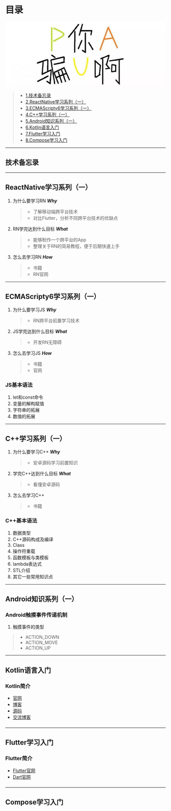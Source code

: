 # 目录

<span id="index"></span>

![技术备忘录模块的封面截图](../Pictures/pua.png)

>* [1.技术备忘录](#index1)
>* [2.ReactNative学习系列（一）](#index2)
>* [3.ECMAScripty6学习系列（一）](#index3)
>* [4.C++学习系列（一）](#index4)
>* [5.Android知识系列（一）](#index5)
>* [6.Kotlin语言入门](#index6)
>* [7.Flutter学习入门](#index7)
>* [8.Compose学习入门](#index8)

---

## 技术备忘录

<span id="index1"></span>

---

## ReactNative学习系列（一）

<span id="index2"></span>

1. 为什么要学习RN ***Why***

    >* 了解移动端跨平台技术
    >* 对比Flutter，分析不同跨平台技术的优缺点

2. RN学完达到什么目标 ***What***

    >* 能够制作一个跨平台的App
    >* 整理关于RN的简易教程，便于后期快速上手

3. 怎么去学习RN ***How***

    >* 书籍
    >* RN官网

---

## ECMAScripty6学习系列（一）

<span id="index3"></span>

1. 为什么要学习JS ***Why***

    >* RN跨平台前置学习技术

2. JS学完达到什么目标 ***What***

    >* 开发RN无障碍

3. 怎么去学习JS ***How***

    >* 书籍
    >* 官网

### JS基本语法

1. let和const命令
2. 变量的解构赋值
3. 字符串的拓展
4. 数值的拓展

---

## C++学习系列（一）

<span id="index4"></span>


1. 为什么要学习C++ ***Why***

    >* 安卓源码学习前置知识

2. 学完C++达到什么目标 ***What***

    > * 看懂安卓源码

3. 怎么去学习C++

    > * 书籍

### C++基本语法

1. 数据类型
2. C++源码构成及编译
3. Class
4. 操作符重载
5. 函数模板与类模板
6. lambda表达式
7. STL介绍
8. 其它一些常用知识点

---

## Android知识系列（一）

<span id="index5"></span>

### Android触摸事件传递机制

1. 触摸事件的类型
>* ACTION_DOWN
>* ACTION_MOVE
>* ACTION_UP
>

---

## Kotlin语言入门

<span id="index6"></span>

### Kotlin简介

* [官网](http://kotlinlang.org)
* [博客](https://blog.jetbrains.com/kotlin/)
* [源码](https://github.com/jetbrains/kotlin)
* [交流博客](http://www.println.net/cate/kotlin) 

### 

---

## Flutter学习入门

<span id="index7"/>

### Flutter简介
* [Flutter官网](https://flutter.cn/docs)
* [Dart官网](https://dart.cn/overview)

### 
---

## Compose学习入门

<span id="index8"/>


























